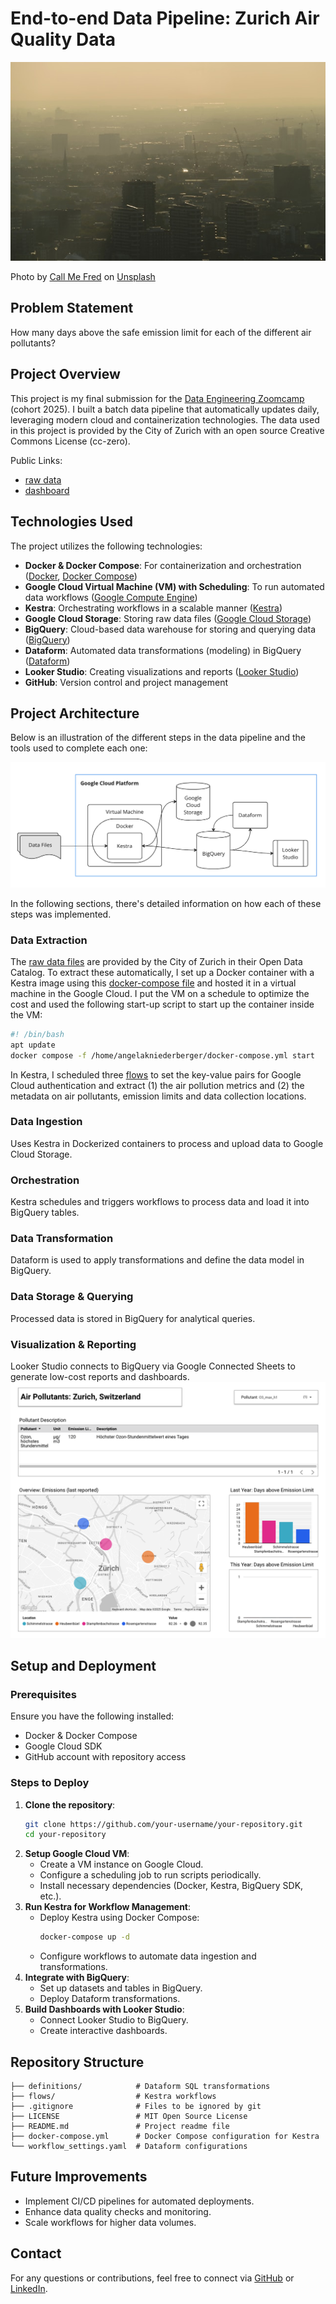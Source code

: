 # End-to-end Data Pipeline: Zurich Air Quality Data

![photo of a city in the smog](./smog.jpg)

Photo by [Call Me Fred](https://unsplash.com/de/@callmefred) on [Unsplash](https://unsplash.com/de/fotos/luftaufnahme-der-stadt-uDLtqbbVR4I)

## Problem Statement

How many days above the safe emission limit for each of the different air pollutants?

## Project Overview

This project is my final submission for the [Data Engineering Zoomcamp](https://github.com/DataTalksClub/data-engineering-zoomcamp) (cohort 2025). I built a batch data pipeline that automatically updates daily, leveraging modern cloud and containerization technologies. The data used in this project is provided by the City of Zurich with an open source Creative Commons License (cc-zero).

Public Links:
- [raw data](https://data.stadt-zuerich.ch/dataset/ugz_luftschadstoffmessung_tageswerte)
- [dashboard](https://lookerstudio.google.com/reporting/f96397ee-34dc-4b35-a1e6-bcc93d6708ef)

## Technologies Used

The project utilizes the following technologies:

- **Docker & Docker Compose**: For containerization and orchestration ([Docker](https://www.docker.com/), [Docker Compose](https://docs.docker.com/compose/))
- **Google Cloud Virtual Machine (VM) with Scheduling**: To run automated data workflows ([Google Compute Engine](https://cloud.google.com/compute))
- **Kestra**: Orchestrating workflows in a scalable manner ([Kestra](https://kestra.io/))
- **Google Cloud Storage**: Storing raw data files ([Google Cloud Storage](https://cloud.google.com/storage))
- **BigQuery**: Cloud-based data warehouse for storing and querying data ([BigQuery](https://cloud.google.com/bigquery))
- **Dataform**: Automated data transformations (modeling) in BigQuery ([Dataform](https://cloud.google.com/dataform))
- **Looker Studio**: Creating visualizations and reports ([Looker Studio](https://cloud.google.com/looker-studio))
- **GitHub**: Version control and project management

## Project Architecture

Below is an illustration of the different steps in the data pipeline and the tools used to complete each one:

![screenshot of project architecture](./architecture_screenshot.png)

In the following sections, there's detailed information on how each of these steps was implemented.

### Data Extraction

The [raw data files](https://data.stadt-zuerich.ch/dataset/ugz_luftschadstoffmessung_tageswerte) are provided by the City of Zurich in their Open Data Catalog. To extract these automatically, I set up a Docker container with a Kestra image using this [docker-compose file](./docker-compose.yml) and hosted it in a virtual machine in the Google Cloud. I put the VM on a schedule to optimize the cost and used the following start-up script to start up the container inside the VM:

```bash
#! /bin/bash
apt update
docker compose -f /home/angelakniederberger/docker-compose.yml start
```

In Kestra, I scheduled three [flows](./flows/prod) to set the key-value pairs for Google Cloud authentication and extract (1) the air pollution metrics and (2) the metadata on air pollutants, emission limits and data collection locations.


### Data Ingestion

Uses Kestra in Dockerized containers to process and upload data to Google Cloud Storage.

### Orchestration

Kestra schedules and triggers workflows to process data and load it into BigQuery tables.

### Data Transformation

Dataform is used to apply transformations and define the data model in BigQuery.

### Data Storage & Querying

Processed data is stored in BigQuery for analytical queries.

### Visualization & Reporting

Looker Studio connects to BigQuery via Google Connected Sheets to generate low-cost reports and dashboards.
![screenshot of the dashboard](./dashboard_screenshot.png)

## Setup and Deployment

### Prerequisites

Ensure you have the following installed:

- Docker & Docker Compose
- Google Cloud SDK
- GitHub account with repository access

### Steps to Deploy

1. **Clone the repository**:
   ```bash
   git clone https://github.com/your-username/your-repository.git
   cd your-repository
   ```
2. **Setup Google Cloud VM**:
   - Create a VM instance on Google Cloud.
   - Configure a scheduling job to run scripts periodically.
   - Install necessary dependencies (Docker, Kestra, BigQuery SDK, etc.).
3. **Run Kestra for Workflow Management**:
   - Deploy Kestra using Docker Compose:
     ```bash
     docker-compose up -d
     ```
   - Configure workflows to automate data ingestion and transformations.
4. **Integrate with BigQuery**:
   - Set up datasets and tables in BigQuery.
   - Deploy Dataform transformations.
5. **Build Dashboards with Looker Studio**:
   - Connect Looker Studio to BigQuery.
   - Create interactive dashboards.

## Repository Structure

```
├── definitions/            # Dataform SQL transformations       
├── flows/                  # Kestra workflows
├── .gitignore              # Files to be ignored by git
├── LICENSE                 # MIT Open Source License
├── README.md               # Project readme file
├── docker-compose.yml      # Docker Compose configuration for Kestra
└── workflow_settings.yaml  # Dataform configurations
```

## Future Improvements

- Implement CI/CD pipelines for automated deployments.
- Enhance data quality checks and monitoring.
- Scale workflows for higher data volumes.

## Contact

For any questions or contributions, feel free to connect via [GitHub](https://github.com/Alessine) or [LinkedIn](https://www.linkedin.com/in/angela-niederberger/).

